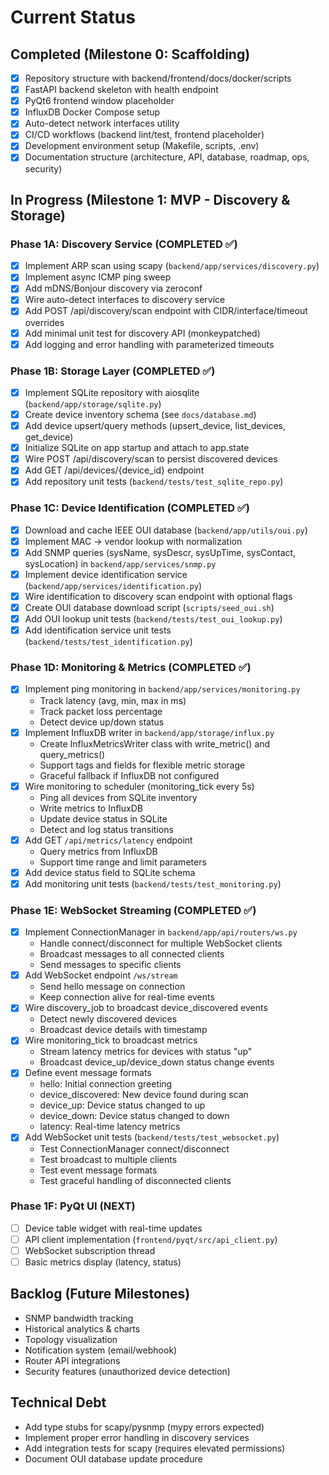 # Current Status

## Completed (Milestone 0: Scaffolding)

- [x] Repository structure with backend/frontend/docs/docker/scripts
- [x] FastAPI backend skeleton with health endpoint
- [x] PyQt6 frontend window placeholder
- [x] InfluxDB Docker Compose setup
- [x] Auto-detect network interfaces utility
- [x] CI/CD workflows (backend lint/test, frontend placeholder)
- [x] Development environment setup (Makefile, scripts, .env)
- [x] Documentation structure (architecture, API, database, roadmap, ops, security)

## In Progress (Milestone 1: MVP - Discovery & Storage)

### Phase 1A: Discovery Service (COMPLETED ✅)

- [x] Implement ARP scan using scapy (`backend/app/services/discovery.py`)
- [x] Implement async ICMP ping sweep
- [x] Add mDNS/Bonjour discovery via zeroconf
- [x] Wire auto-detect interfaces to discovery service
- [x] Add POST /api/discovery/scan endpoint with CIDR/interface/timeout overrides
- [x] Add minimal unit test for discovery API (monkeypatched)
- [x] Add logging and error handling with parameterized timeouts

### Phase 1B: Storage Layer (COMPLETED ✅)

- [x] Implement SQLite repository with aiosqlite (`backend/app/storage/sqlite.py`)
- [x] Create device inventory schema (see `docs/database.md`)
- [x] Add device upsert/query methods (upsert_device, list_devices, get_device)
- [x] Initialize SQLite on app startup and attach to app.state
- [x] Wire POST /api/discovery/scan to persist discovered devices
- [x] Add GET /api/devices/{device_id} endpoint
- [x] Add repository unit tests (`backend/tests/test_sqlite_repo.py`)

### Phase 1C: Device Identification (COMPLETED ✅)

- [x] Download and cache IEEE OUI database (`backend/app/utils/oui.py`)
- [x] Implement MAC → vendor lookup with normalization
- [x] Add SNMP queries (sysName, sysDescr, sysUpTime, sysContact, sysLocation) in `backend/app/services/snmp.py`
- [x] Implement device identification service (`backend/app/services/identification.py`)
- [x] Wire identification to discovery scan endpoint with optional flags
- [x] Create OUI database download script (`scripts/seed_oui.sh`)
- [x] Add OUI lookup unit tests (`backend/tests/test_oui_lookup.py`)
- [x] Add identification service unit tests (`backend/tests/test_identification.py`)

### Phase 1D: Monitoring & Metrics (COMPLETED ✅)

- [x] Implement ping monitoring in `backend/app/services/monitoring.py`
  - Track latency (avg, min, max in ms)
  - Track packet loss percentage
  - Detect device up/down status
- [x] Implement InfluxDB writer in `backend/app/storage/influx.py`
  - Create InfluxMetricsWriter class with write_metric() and query_metrics()
  - Support tags and fields for flexible metric storage
  - Graceful fallback if InfluxDB not configured
- [x] Wire monitoring to scheduler (monitoring_tick every 5s)
  - Ping all devices from SQLite inventory
  - Write metrics to InfluxDB
  - Update device status in SQLite
  - Detect and log status transitions
- [x] Add GET `/api/metrics/latency` endpoint
  - Query metrics from InfluxDB
  - Support time range and limit parameters
- [x] Add device status field to SQLite schema
- [x] Add monitoring unit tests (`backend/tests/test_monitoring.py`)

### Phase 1E: WebSocket Streaming (COMPLETED ✅)

- [x] Implement ConnectionManager in `backend/app/api/routers/ws.py`
  - Handle connect/disconnect for multiple WebSocket clients
  - Broadcast messages to all connected clients
  - Send messages to specific clients
- [x] Add WebSocket endpoint `/ws/stream`
  - Send hello message on connection
  - Keep connection alive for real-time events
- [x] Wire discovery_job to broadcast device_discovered events
  - Detect newly discovered devices
  - Broadcast device details with timestamp
- [x] Wire monitoring_tick to broadcast metrics
  - Stream latency metrics for devices with status "up"
  - Broadcast device_up/device_down status change events
- [x] Define event message formats
  - hello: Initial connection greeting
  - device_discovered: New device found during scan
  - device_up: Device status changed to up
  - device_down: Device status changed to down
  - latency: Real-time latency metrics
- [x] Add WebSocket unit tests (`backend/tests/test_websocket.py`)
  - Test ConnectionManager connect/disconnect
  - Test broadcast to multiple clients
  - Test event message formats
  - Test graceful handling of disconnected clients

### Phase 1F: PyQt UI (NEXT)

- [ ] Device table widget with real-time updates
- [ ] API client implementation (`frontend/pyqt/src/api_client.py`)
- [ ] WebSocket subscription thread
- [ ] Basic metrics display (latency, status)

## Backlog (Future Milestones)

- SNMP bandwidth tracking
- Historical analytics & charts
- Topology visualization
- Notification system (email/webhook)
- Router API integrations
- Security features (unauthorized device detection)

## Technical Debt

- Add type stubs for scapy/pysnmp (mypy errors expected)
- Implement proper error handling in discovery services
- Add integration tests for scapy (requires elevated permissions)
- Document OUI database update procedure
